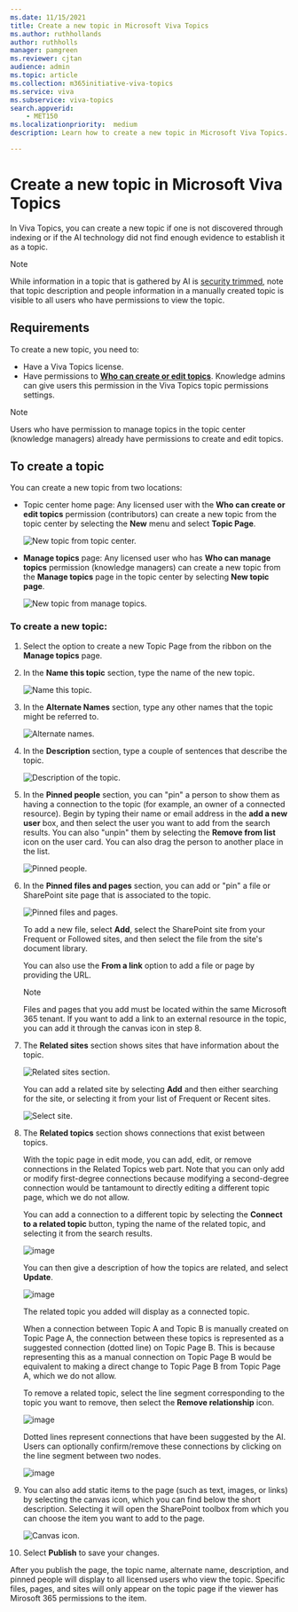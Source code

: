 ```yaml
---
ms.date: 11/15/2021
title: Create a new topic in Microsoft Viva Topics
ms.author: ruthhollands
author: ruthholls
manager: pamgreen
ms.reviewer: cjtan
audience: admin
ms.topic: article
ms.collection: m365initiative-viva-topics
ms.service: viva 
ms.subservice: viva-topics 
search.appverid:
    - MET150  
ms.localizationpriority:  medium
description: Learn how to create a new topic in Microsoft Viva Topics.

---
```


# Create a new topic in Microsoft Viva Topics

In Viva Topics, you can create a new topic if one is not discovered through indexing or if the AI technology did not find enough evidence to establish it as a topic.

> [!Note] 
> While information in a topic that is gathered by AI is [security trimmed](topic-experiences-security-trimming.md), note that topic description and people information in a manually created topic is visible to all users who have permissions to view the topic. 


## Requirements

To create a new topic, you need to:
- Have a Viva Topics license.
- Have permissions to [**Who can create or edit topics**](./topic-experiences-user-permissions.md). Knowledge admins can give users this permission in the Viva Topics topic permissions settings. 

> [!Note] 
> Users who have permission to manage topics in the topic center (knowledge managers) already have permissions to create and edit topics.

## To create a topic

You can create a new topic from two locations:

- Topic center home page: Any licensed user with the **Who can create or edit topics** permission (contributors) can create a new topic from the topic center by selecting the **New** menu and select **Topic Page**. 

    ![New topic from topic center.](../media/knowledge-management/new-topic.png)  

- **Manage topics** page: Any licensed user who has **Who can manage topics** permission (knowledge managers) can create a new topic from the **Manage topics** page in the topic center by selecting **New topic page**. 

    ![New topic from manage topics.](../media/knowledge-management/new-topic-topic-center.png)  

### To create a new topic:

1. Select the option to create a new Topic Page from the ribbon on the **Manage topics** page.

2.  In the **Name this topic** section, type the name of the new topic.

    ![Name this topic.](../media/knowledge-management/k-new-topic-page.png)  

3. In the **Alternate Names** section, type any other names that the topic might be referred to. 

    ![Alternate names.](../media/knowledge-management/alt-names.png)  

4. In the **Description** section, type a couple of sentences that describe the topic. 

    ![Description of the topic.](../media/knowledge-management/description.png)

4. In the **Pinned people** section, you can "pin" a person to show them as having a connection to the topic (for example, an owner of a connected resource). Begin by typing their name or email address in the **add a new user** box, and then select the user you want to add from the search results. You can also "unpin" them by selecting the **Remove from list** icon on the user card. You can also drag the person to another place in the list.
 
    ![Pinned people.](../media/knowledge-management/pinned-people.png)

5. In the **Pinned files and pages** section, you can add or "pin" a file or SharePoint site page that is associated to the topic.

   ![Pinned files and pages.](../media/knowledge-management/pinned-files-and-pages.png)
 
    To add a new file, select **Add**, select the SharePoint site from your Frequent or Followed sites, and then select the file from the site's document library.

    You can also use the **From a link** option to add a file or page by providing the URL. 

    > [!Note] 
    > Files and pages that you add must be located within the same Microsoft 365 tenant. If you want to add a link to an external resource in the topic, you can add it through the canvas icon in step 8.


6.  The **Related sites** section shows sites that have information about the topic. 

    ![Related sites section.](../media/knowledge-management/related-sites.png)

    You can add a related site by selecting **Add** and then either searching for the site, or selecting it from your list of Frequent or Recent sites.
    
    ![Select site.](../media/knowledge-management/sites.png)

7. The **Related topics** section shows connections that exist between topics. 

    With the topic page in edit mode, you can add, edit, or remove connections in the Related Topics web part. Note that you can only add or modify first-degree connections because modifying a second-degree connection would be tantamount to directly editing a different topic page, which we do not allow.

    You can add a connection to a different topic by selecting the **Connect to a related topic** button, typing the name of the related topic, and selecting it from the search results. 

    ![image](https://user-images.githubusercontent.com/82847165/226719556-8dea74f5-26c4-41fd-8155-6dd2e7c377b4.png)

    You can then give a description of how the topics are related, and select **Update**.

   ![image](https://user-images.githubusercontent.com/82847165/226719810-7682acb3-e8b9-4434-8f4e-cd6699652350.png)

   The related topic you added will display as a connected topic.
   
   When a connection between Topic A and Topic B is manually created on Topic Page A, the connection between these topics is represented as a suggested connection (dotted line) on Topic Page B. This is because representing this as a manual connection on Topic Page B would be equivalent to making a direct change to Topic Page B from Topic Page A, which we do not allow.

   To remove a related topic, select the line segment corresponding to the topic you want to remove, then select the **Remove relationship** icon.
 
   ![image](https://user-images.githubusercontent.com/82847165/226719961-1e4c0151-d491-48ee-aff9-155ba8016f9c.png)
   
   Dotted lines represent connections that have been suggested by the AI. Users can optionally confirm/remove these connections by clicking on the line segment between two nodes.
   
   ![image](https://user-images.githubusercontent.com/82847165/226720033-fce74a8f-6ba0-4982-bb45-d44c6d54652f.png)

8. You can also add static items to the page (such as text, images, or links) by selecting the canvas icon, which you can find below the short description. Selecting it will open the SharePoint toolbox from which you can choose the item you want to add to the page.

   ![Canvas icon.](../media/knowledge-management/webpart-library.png) 

9. Select **Publish** to save your changes. 

After you publish the page, the topic name, alternate name, description, and pinned people will display to all licensed users who view the topic. Specific files, pages, and sites will only appear on the topic page if the viewer has Mirosoft 365 permissions to the item. 





